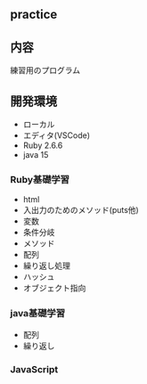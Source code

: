 ## practice

## 内容
練習用のプログラム

## 開発環境
- ローカル
- エディタ(VSCode)
- Ruby 2.6.6
- java 15

### Ruby基礎学習
- html
- 入出力のためのメソッド(puts他)
- 変数
- 条件分岐
- メソッド
- 配列
- 繰り返し処理
- ハッシュ
- オブジェクト指向

### java基礎学習
- 配列
- 繰り返し

### JavaScript
